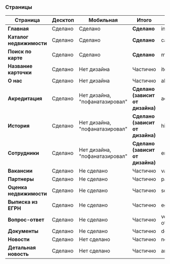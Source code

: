 ### Страницы

| Страница | Десктоп | Мобильная | Итого | Ссылка |
| ------ | ------ | ------ | ------ | ------ |
| **Главная** | Сделано | Сделано | **Сделано** | index.html |
| **Каталог недвижимости** | Сделано | Сделано | **Сделано** | catalog.html |
| **Поиск по карте** | Сделано | Сделано | **Сделано** | map.html |
| **Название карточки** | Сделано | Нет дизайна | Частично | item.html |
| **О нас** | Сделано | Нет дизайна | Частично | about.html |
| **Акредитация** | Сделано | Нет дизайна, "пофанатазировал" | **Сделано (зависит от дизайна)** | acred.html |
| **История** | Cделано | Нет дизайна, "пофанатазировал" | **Сделано (зависит от дизайна)** | history.html |
| **Сотрудники** | Cделано | Нет дизайна, "пофанатазировал" | **Сделано (зависит от дизайна)** | employees.html |
| **Вакансии** | Сделано | Не сделано | Частично | vacancies.html |
| **Партнеры** | Сделано | Не сделано | Частично | partners.html |
| **Оценка недвижимости** | Сделано | Не сделано | Частично | score.html |
| **Выписка из ЕГРН** | Сделано | Не сделано | Частично | egrn.html |
| **Вопрос-ответ** | Сделано | Не сделано | Частично | vopros-otvet.html |
| **Документы** | Сделано | Не сделано | Частично | docs.html |
| **Новости** | Сделано | Нет сделано | Частично | news.html |
| **Детальная новость** | Сделано | Нет сделано | Частично | article.html |


